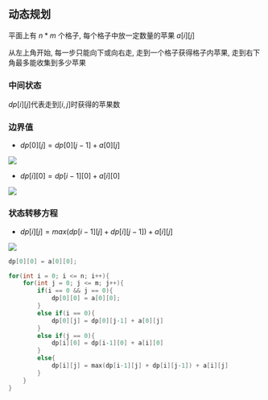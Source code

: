 <!--
 * @Description: 
 * @Version: 1.0
 * @Author: DaLao
 * @Email: dalao@xxx.com
 * @Date: 2021-12-04 19:02:57
 * @LastEditors: dalao
 * @LastEditTime: 2022-04-05 13:55:17
-->

## 动态规划

平面上有 $n*m$ 个格子, 每个格子中放一定数量的苹果 $a[i][j]$

从左上角开始, 每一步只能向下或向右走, 走到一个格子获得格子内苹果, 走到右下角最多能收集到多少苹果



### 中间状态

$dp[i][j]$代表走到$[i, j]$时获得的苹果数



### 边界值

- $dp[0][j] = dp[0][j-1] + a[0][j]$

![](https://cdn.hurra.ltd/img/2022-4-5-1351.svg)

- $dp[i][0] = dp[i-1][0] + a[i][0]$

![](https://cdn.hurra.ltd/img/2022-4-5-1352.svg)


### 状态转移方程

- $dp[i][j] = max(dp[i-1][j]+ dp[i][j-1])+a[i][j]$

![](https://cdn.hurra.ltd/img/2022-4-5-1355.svg)

```c
dp[0][0] = a[0][0];

for(int i = 0; i <= n; i++){
    for(int j = 0; j <= m; j++){
        if(i == 0 && j == 0){
            dp[0][0] = a[0][0];
        }
        else if(i == 0){
            dp[0][j] = dp[0][j-1] + a[0][j]
        }
        else if(j == 0){
            dp[i][0] = dp[i-1][0] + a[i][0]
        }
        else{
            dp[i][j] = max(dp[i-1][j] + dp[i][j-1]) + a[i][j]
        }
    }
}
```
